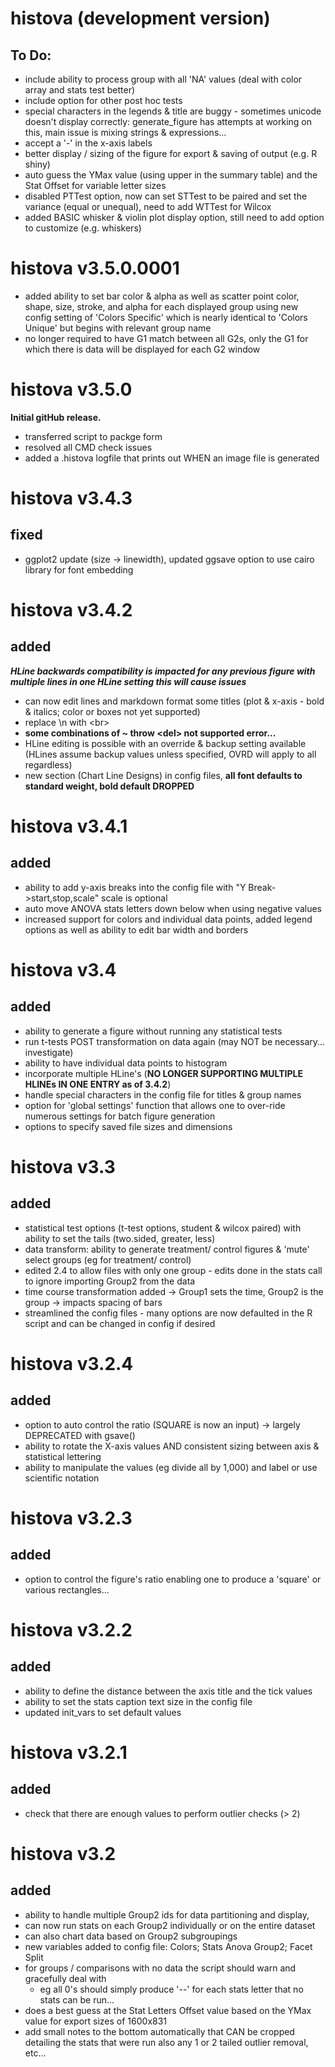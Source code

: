 # histova (development version)
## To Do:
- include ability to process group with all 'NA' values (deal with color array and stats test better)
- include option for other post hoc tests
- special characters in the legends & title are buggy - sometimes unicode doesn't display correctly:
      generate_figure has attempts at working on this, main issue is mixing strings & expressions...
- accept a '-' in the x-axis labels
- better display / sizing of the figure for export & saving of output (e.g. R shiny)
- auto guess the YMax value (using upper in the summary table) and the Stat Offset for variable letter sizes
- disabled PTTest option, now can set STTest to be paired and set the variance (equal or unequal), need to add WTTest for Wilcox
- added BASIC whisker & violin plot display option, still need to add option to customize (e.g. whiskers)

# histova v3.5.0.0001
- added ability to set bar color & alpha as well as scatter point color, shape, size, stroke, and alpha for each displayed group using new config setting of 'Colors Specific' which is nearly identical to 'Colors Unique' but begins with relevant group name
- no longer required to have G1 match between all G2s, only the G1 for which there is data will be displayed for each G2 window

# histova v3.5.0
**Initial gitHub release.**
- transferred script to packge form
- resolved all CMD check issues
- added a .histova logfile that prints out WHEN an image file is generated

# histova v3.4.3
## fixed
- ggplot2 update (size -> linewidth), updated ggsave option to use cairo library for font embedding
# histova v3.4.2
## added
***HLine backwards compatibility is impacted for any previous figure with multiple lines in one HLine setting this will cause issues***
- can now edit lines and markdown format some titles (plot & x-axis - bold & italics; color or boxes not yet supported)
- replace \n with \<br\>
- **some combinations of ~ throw \<del\> not supported error...**
- HLine editing is possible with an override & backup setting available (HLines assume backup values unless specified, OVRD will apply to all regardless)
- new section (Chart Line Designs) in config files, **all font defaults to standard weight, bold default DROPPED**
# histova v3.4.1
## added
- ability to add y-axis breaks into the config file with "Y Break->start,stop,scale" scale is optional
- auto move ANOVA stats letters down below when using negative values
- increased support for colors and individual data points, added legend options as well as ability to edit bar width and borders
# histova v3.4 
## added
- ability to generate a figure without running any statistical tests
- run t-tests POST transformation on data again (may NOT be necessary... investigate)
- ability to have individual data points to histogram
- incorporate multiple HLine's (**NO LONGER SUPPORTING MULTIPLE HLINEs IN ONE ENTRY as of 3.4.2**)
- handle special characters in the config file for titles & group names
- option for 'global settings' function that allows one to over-ride numerous settings for batch figure generation
- options to specify saved file sizes and dimensions
# histova v3.3
## added
- statistical test options (t-test options, student & wilcox paired) with ability to set the tails (two.sided, greater, less)
- data transform: ability to generate treatment/ control figures & 'mute' select groups (eg for treatment/ control)
- edited 2.4 to allow files with only one group - edits done in the stats call to ignore importing Group2 from the data
- time course transformation added -> Group1 sets the time, Group2 is the group -> impacts spacing of bars
- streamlined the config files - many options are now defaulted in the R script and can be changed in config if desired
# histova v3.2.4 
## added
- option to auto control the ratio (SQUARE is now an input) -> largely DEPRECATED with gsave()
- ability to rotate the X-axis values AND consistent sizing between axis & statistical lettering
- ability to manipulate the values (eg divide all by 1,000) and label or use scientific notation
# histova v3.2.3 
## added
- option to control the figure's ratio enabling one to produce a 'square' or various rectangles...
# histova v3.2.2
## added
- ability to define the distance between the axis title and the tick values
- ability to set the stats caption text size in the config file
- updated init_vars to set default values
# histova v3.2.1 
## added
- check that there are enough values to perform outlier checks (> 2)
# histova v3.2 
## added
- ability to handle multiple Group2 ids for data partitioning and display,
- can now run stats on each Group2 individually or on the entire dataset
- can also chart data based on Group2 subgroupings
- new variables added to config file: Colors; Stats Anova Group2; Facet Split
- for groups / comparisons with no data the script should warn and gracefully deal with
    - eg all 0's should simply produce '--' for each stats letter that no stats can be run...
- does a best guess at the Stat Letters Offset value based on the YMax value for export sizes of 1600x831
- add small notes to the bottom automatically that CAN be cropped detailing the stats that were run
    also any 1 or 2 tailed outlier removal, etc...
